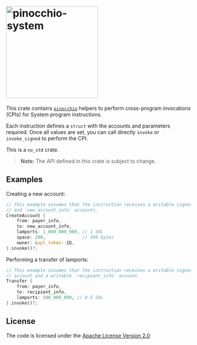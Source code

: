 # <img width="250" alt="pinocchio-system" src="https://github.com/user-attachments/assets/6a775333-c3a1-4623-aa7a-afdc8c492594"/>

This crate contains [`pinocchio`](https://crates.io/crates/pinocchio) helpers to perform cross-program invocations (CPIs) for System program instructions.

Each instruction defines a `struct` with the accounts and parameters required. Once all values are set, you can call directly `invoke` or `invoke_signed` to perform the CPI.

This is a `no_std` crate.

> **Note:** The API defined in this crate is subject to change.

## Examples

Creating a new account:
```rust
// This example assumes that the instruction receives a writable signer `payer_info`
// and `new_account_info` accounts.
CreateAccount {
    from: payer_info,
    to: new_account_info,
    lamports: 1_000_000_000, // 1 SOL
    space: 200,              // 200 bytes
    owner: &spl_token::ID,
}.invoke()?;
```

Performing a transfer of lamports:
```rust
// This example assumes that the instruction receives a writable signer `payer_info`
// account and a writable `recipient_info` account.
Transfer {
    from: payer_info,
    to: recipient_info,
    lamports: 500_000_000, // 0.5 SOL
}.invoke()?;
```

## License

The code is licensed under the [Apache License Version 2.0](../LICENSE)
